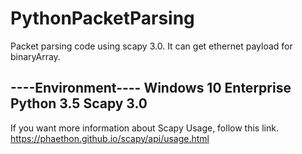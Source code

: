 # PythonPacketParsing
Packet parsing code using scapy 3.0. It can get ethernet payload for binaryArray.

----Environment----
Windows 10 Enterprise
Python 3.5
Scapy 3.0
-------------------


If you want more information about Scapy Usage, follow this link.
https://phaethon.github.io/scapy/api/usage.html


